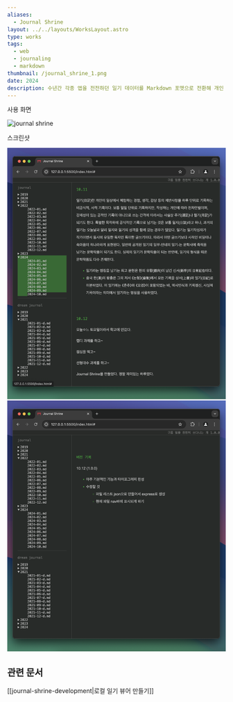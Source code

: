 ```yaml
---
aliases:
  - Journal Shrine
layout: ../../layouts/WorksLayout.astro
type: works
tags:
  - web
  - journaling
  - markdown
thumbnail: /journal_shrine_1.png
date: 2024
description: 수년간 각종 앱을 전전하던 일기 데이터를 Markdown 포맷으로 전환해 개인 저장소로 옮기고 전용 뷰어를 제작했습니다.
---
```

<figcaption>사용 화면</figcaption>

![journal shrine](../../assets/journal_shrine.gif)

<figcaption>스크린샷</figcaption>

![journal shrine](../../assets/journal_shrine_1.png)
![journal shrine](../../assets/journal_shrine_2.png)

## 관련 문서
[[journal-shrine-development|로컬 일기 뷰어 만들기]]